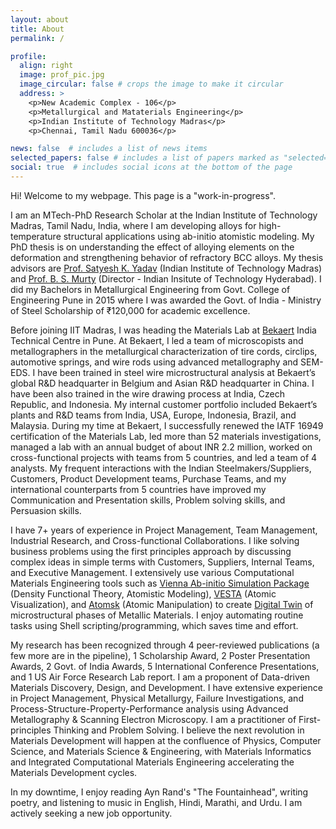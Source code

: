 ```yaml
---
layout: about
title: About
permalink: /

profile:
  align: right
  image: prof_pic.jpg
  image_circular: false # crops the image to make it circular
  address: >
    <p>New Academic Complex - 106</p>
    <p>Metallurgical and Mataterials Engineering</p>
    <p>Indian Institute of Technology Madras</p>
    <p>Chennai, Tamil Nadu 600036</p>

news: false  # includes a list of news items
selected_papers: false # includes a list of papers marked as "selected={true}"
social: true  # includes social icons at the bottom of the page
---
```


Hi! Welcome to my webpage. This page is a "work-in-progress".

I am an MTech-PhD Research Scholar at the Indian Institute of Technology Madras, Tamil Nadu, India, where I am developing alloys for high-temperature structural applications using ab-initio atomistic modeling. My PhD thesis is on understanding the effect of alloying elements on the
deformation and strengthening behavior of refractory BCC alloys. My thesis advisors are <a href="https://mme.iitm.ac.in/satyesh/index.html">Prof. Satyesh K. Yadav</a> (Indian Institute of Technology Madras) and <a href="https://mme.iitm.ac.in/murty/bsmurty">Prof. B. S. Murty</a> (Director - Indian Insitute of Technology Hyderabad). I did my Bachelors in Metallurgical Engineering from Govt. College of Engineering Pune in 2015 where I was awarded the Govt. of India - Ministry of Steel Scholarship of ₹120,000 for academic excellence.

Before joining IIT Madras, I was heading the Materials Lab at <a href="https://www.bekaert.com/en/about-us">Bekaert</a> India Technical Centre in Pune. At Bekaert, I led a team of microscopists and metallographers in the metallurgical characterization of tire cords, circlips, automotive springs, and wire rods using advanced metallography and SEM-EDS. I have been trained in steel wire microstructural analysis at Bekaert’s global R&D headquarter in Belgium and Asian R&D headquarter in China. I have been also trained in the wire drawing process at India, Czech Republic, and Indonesia. My internal customer portfolio included Bekaert’s plants and R&D teams from India, USA, Europe, Indonesia, Brazil, and Malaysia. During my time at Bekaert, I successfully renewed the IATF 16949 certification of the Materials Lab, led more than 52 materials investigations, managed a lab with an annual budget of about INR 2.2 million, worked on cross-functional projects with teams from 5 countries, and led a team of 4 analysts. My frequent interactions with the Indian Steelmakers/Suppliers, Customers, Product Development teams, Purchase Teams, and my international counterparts from 5 countries have improved my Communication and Presentation skills, Problem solving skills, and Persuasion skills.

I have 7+ years of experience in Project Management, Team Management, Industrial Research, and Cross-functional Collaborations. I like solving business problems using the first principles approach by discussing complex ideas in simple terms with Customers, Suppliers, Internal Teams, and Executive Management. I extensively use various Computational Materials Engineering tools such as <a href="https://vasp.at">Vienna Ab-initio Simulation Package</a> (Density Functional Theory, Atomistic Modeling), <a href="https://jp-minerals.org/vesta/en/download.html">VESTA</a> (Atomic Visualization), and <a href="https://atomsk.univ-lille.fr">Atomsk</a> (Atomic Manipulation) to create <a href="https://en.wikipedia.org/wiki/Digital_twin">Digital Twin</a> of microstructural phases of Metallic Materials. I enjoy automating routine tasks using Shell scripting/programming, which saves time and effort.

My research has been recognized through 4 peer-reviewed publications (a few more are in the pipeline), 1 Scholarship Award, 2 Poster Presentation Awards, 2 Govt. of India Awards, 5 International Conference Presentations, and 1 US Air Force Research Lab report. I am a proponent of Data-driven Materials Discovery, Design, and Development. I have extensive experience in Project Management, Physical Metallurgy, Failure Investigations, and Process-Structure-Property-Performance analysis using Advanced Metallography & Scanning Electron Microscopy. I am a practitioner of First-principles Thinking and Problem Solving. I believe the next revolution in Materials Development will happen at the confluence of Physics, Computer Science, and Materials Science & Engineering, with Materials Informatics and Integrated Computational Materials Engineering accelerating the Materials Development cycles.

In my downtime, I enjoy reading Ayn Rand's "The Fountainhead", writing poetry, and listening to music in English, Hindi, Marathi, and Urdu.
I am actively seeking a new job opportunity.